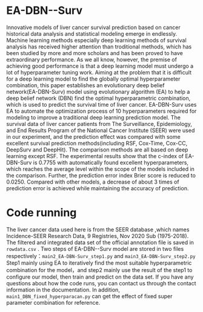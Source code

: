 # EA-DBN--Surv
Innovative models of liver cancer survival prediction based on cancer historical data analysis and statistical modeling emerge in endlessly.  Machine learning methods especially deep learning methods of survival analysis has received higher attention than troditional methods, which has been studied by more and more scholars and has been proved to have extraordinary performance. As we all know, however, the premise of achieving good performance is that a deep learning model must undergo a lot of hyperparameter tuning work. Aiming at the problem that it is difficult for a deep learning model to find the globally optimal hyperparameter combination, this paper establishes an evolutionary deep belief network(EA-DBN-Surv) model using evolutionary algorithm (EA) to help a deep belief network (DBN) find the optimal hyperparametric combination, which is used to predict the survival time of liver cancer. EA-DBN-Surv uses EA to automate the optimization process of 10 hyperparameters required for modeling to improve a traditional deep learning prediction model. The survival data of liver cancer patients from The Surveillance, Epidemiology, and End Results Program of the National Cancer Institute (SEER) were used in our experiment, and the prediction effect was compared with some excellent survival prediction methods(including RSF, Cox-Time, Cox-CC, DeepSurv and DeepHit). The comparison methods are all based on deep learning except RSF. The experimental results show that the c-index of EA-DBN-Surv is 0.7755 with automatically found excellent hyperparameters, which reaches the average level within the scope of the models included in the comparison. Further, the prediction error index Brier score is reduced to 0.0250. Compared with other models, a decrease of about 3 times of prediction error is achieved while maintaining the accuracy of prediction.
# Code running
The liver cancer data used here is from the SEER database ,which names Incidence-SEER Research Data, 9 Registries, Nov 2020 Sub (1975-2018). The filtered and integrated data set of the official annotation file is saved in `rowdata.csv` . Two steps of EA-DBN--Surv model are stored in two files respectively：`main2_EA-DBN-Surv_step1.py` and `main3_EA-DBN-Surv_step2.py` Step1 mainly using  EA to iteratively find the most suitable hyperparametric combination for the model，and step2 mainly use the result of the step1 to configure our model, then train and predict on the data set. If you have any questions about how the code runs, you can contact us through the contact information in the documentation. In addition, `main1_DBN_fixed_hyperparacan.py` can get the effect of fixed super parameter combination for reference.
